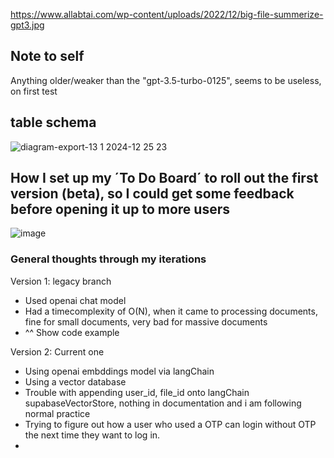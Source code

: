 https://www.allabtai.com/wp-content/uploads/2022/12/big-file-summerize-gpt3.jpg

## Note to self
Anything older/weaker than the "gpt-3.5-turbo-0125", seems to be useless, on first test
## table schema

![diagram-export-13 1 2024-12 25 23](https://github.com/Harun8/AskPdf/assets/66841357/9321178c-b706-4dd8-bbdf-c744680a5d2d)

## How I set up my ´To Do Board´ to roll out the first version (beta), so I could get some feedback before opening it up to more users

![image](https://github.com/Harun8/AskPdf/assets/66841357/82900860-52cc-42d3-8e8a-8e226a724e6b)



### General thoughts through my iterations

Version 1: legacy branch 
- Used openai chat model
- Had a timecomplexity of O(N), when it came to processing documents, fine for small documents, very bad for massive documents
- ^^ Show code example


Version 2: Current one
- Using openai embddings model via langChain
- Using a vector database
- Trouble with appending user_id, file_id onto langChain supabaseVectorStore, nothing in documentation and i am following normal practice
- Trying to figure out how a user who used a OTP can login without OTP the next time they want to log in.
- 
